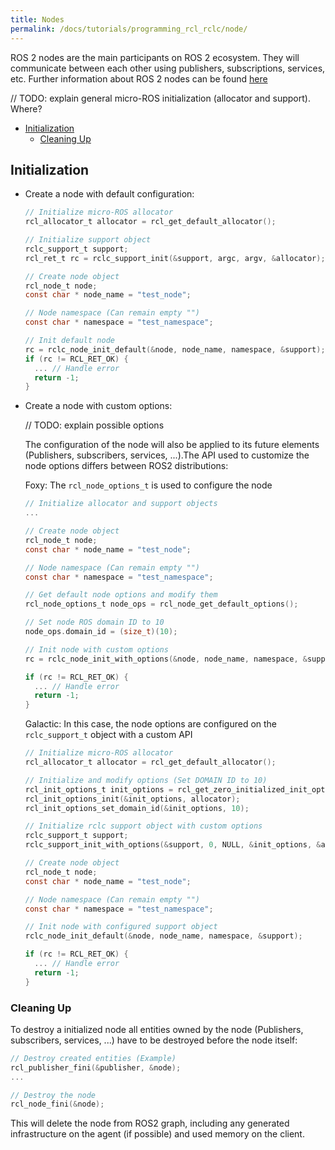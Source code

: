 ```yaml
---
title: Nodes
permalink: /docs/tutorials/programming_rcl_rclc/node/
---
```


ROS 2 nodes are the main participants on ROS 2 ecosystem. They will communicate between each other using publishers, subscriptions, services, etc. Further information about ROS 2 nodes can be found [here](https://docs.ros.org/en/galactic/Tutorials/Understanding-ROS2-Nodes.html)

// TODO: explain general micro-ROS initialization (allocator and support). Where?

- [Initialization](#initialization)
  - [Cleaning Up](#cleaning-up)

## Initialization

- Create a node with default configuration:
  ```c
  // Initialize micro-ROS allocator
  rcl_allocator_t allocator = rcl_get_default_allocator();

  // Initialize support object
  rclc_support_t support;
  rcl_ret_t rc = rclc_support_init(&support, argc, argv, &allocator);

  // Create node object
  rcl_node_t node;
  const char * node_name = "test_node";

  // Node namespace (Can remain empty "")
  const char * namespace = "test_namespace";

  // Init default node
  rc = rclc_node_init_default(&node, node_name, namespace, &support);
  if (rc != RCL_RET_OK) {
    ... // Handle error
    return -1;
  }
  ```

- Create a node with custom options:

  // TODO: explain possible options

  The configuration of the node will also be applied to its future elements (Publishers, subscribers, services, ...).The API used to customize the node options differs between ROS2 distributions:

  Foxy: The `rcl_node_options_t` is used to configure the node

  ```c
  // Initialize allocator and support objects
  ...

  // Create node object
  rcl_node_t node;
  const char * node_name = "test_node";

  // Node namespace (Can remain empty "")
  const char * namespace = "test_namespace";

  // Get default node options and modify them
  rcl_node_options_t node_ops = rcl_node_get_default_options();

  // Set node ROS domain ID to 10
  node_ops.domain_id = (size_t)(10);

  // Init node with custom options
  rc = rclc_node_init_with_options(&node, node_name, namespace, &support, &node_ops);

  if (rc != RCL_RET_OK) {
    ... // Handle error
    return -1;
  }
  ```

  Galactic: In this case, the node options are configured on the `rclc_support_t` object with a custom API

  ```c
  // Initialize micro-ROS allocator
  rcl_allocator_t allocator = rcl_get_default_allocator();

  // Initialize and modify options (Set DOMAIN ID to 10)
  rcl_init_options_t init_options = rcl_get_zero_initialized_init_options();
  rcl_init_options_init(&init_options, allocator);
  rcl_init_options_set_domain_id(&init_options, 10);

  // Initialize rclc support object with custom options
  rclc_support_t support;
  rclc_support_init_with_options(&support, 0, NULL, &init_options, &allocator);

  // Create node object
  rcl_node_t node;
  const char * node_name = "test_node";

  // Node namespace (Can remain empty "")
  const char * namespace = "test_namespace";

  // Init node with configured support object
  rclc_node_init_default(&node, node_name, namespace, &support);

  if (rc != RCL_RET_OK) {
    ... // Handle error
    return -1;
  }
  ```

### Cleaning Up

To destroy a initialized node all entities owned by the node (Publishers, subscribers, services, ...) have to be destroyed before the node itself:

```c
// Destroy created entities (Example)
rcl_publisher_fini(&publisher, &node);
...

// Destroy the node
rcl_node_fini(&node);
```

This will delete the node from ROS2 graph, including any generated infrastructure on the agent (if possible) and used memory on the client.
